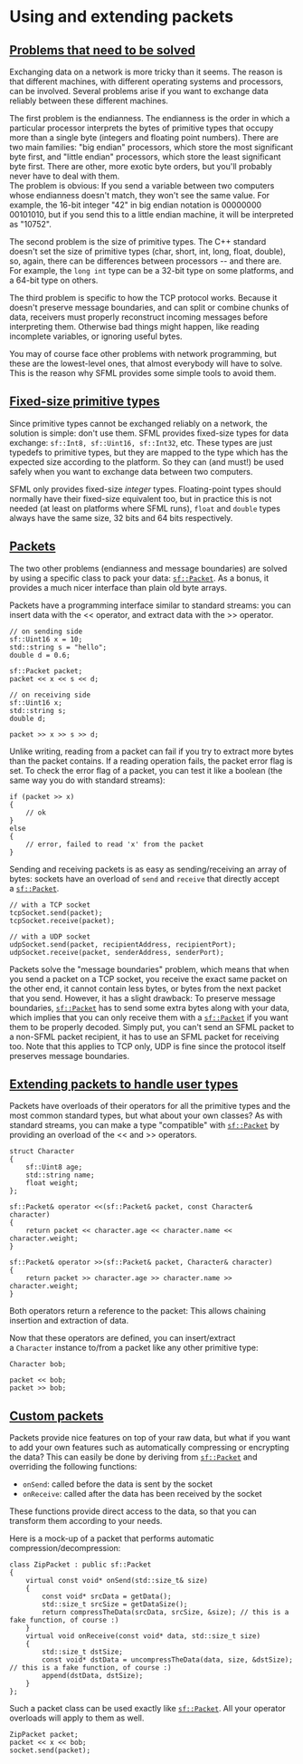# Using and extending packets

## [Problems that need to be solved](https://www.sfml-dev.org/tutorials/2.6/network-packet.php#problems-that-need-to-be-solved)[](https://www.sfml-dev.org/tutorials/2.6/network-packet.php#top "Top of the page")

Exchanging data on a network is more tricky than it seems. The reason is that different machines, with different operating systems and processors, can be involved. Several problems arise if you want to exchange data reliably between these different machines.

The first problem is the endianness. The endianness is the order in which a particular processor interprets the bytes of primitive types that occupy more than a single byte (integers and floating point numbers). There are two main families: "big endian" processors, which store the most significant byte first, and "little endian" processors, which store the least significant byte first. There are other, more exotic byte orders, but you'll probably never have to deal with them.  
The problem is obvious: If you send a variable between two computers whose endianness doesn't match, they won't see the same value. For example, the 16-bit integer "42" in big endian notation is 00000000 00101010, but if you send this to a little endian machine, it will be interpreted as "10752".

The second problem is the size of primitive types. The C++ standard doesn't set the size of primitive types (char, short, int, long, float, double), so, again, there can be differences between processors -- and there are. For example, the `long int` type can be a 32-bit type on some platforms, and a 64-bit type on others.

The third problem is specific to how the TCP protocol works. Because it doesn't preserve message boundaries, and can split or combine chunks of data, receivers must properly reconstruct incoming messages before interpreting them. Otherwise bad things might happen, like reading incomplete variables, or ignoring useful bytes.

You may of course face other problems with network programming, but these are the lowest-level ones, that almost everybody will have to solve. This is the reason why SFML provides some simple tools to avoid them.

## [Fixed-size primitive types](https://www.sfml-dev.org/tutorials/2.6/network-packet.php#fixed-size-primitive-types)[](https://www.sfml-dev.org/tutorials/2.6/network-packet.php#top "Top of the page")

Since primitive types cannot be exchanged reliably on a network, the solution is simple: don't use them. SFML provides fixed-size types for data exchange: `sf::Int8, sf::Uint16, sf::Int32`, etc. These types are just typedefs to primitive types, but they are mapped to the type which has the expected size according to the platform. So they can (and must!) be used safely when you want to exchange data between two computers.

SFML only provides fixed-size _integer_ types. Floating-point types should normally have their fixed-size equivalent too, but in practice this is not needed (at least on platforms where SFML runs), `float` and `double` types always have the same size, 32 bits and 64 bits respectively.

## [Packets](https://www.sfml-dev.org/tutorials/2.6/network-packet.php#packets)[](https://www.sfml-dev.org/tutorials/2.6/network-packet.php#top "Top of the page")

The two other problems (endianness and message boundaries) are solved by using a specific class to pack your data: [`sf::Packet`](https://www.sfml-dev.org/documentation/2.6.0/classsf_1_1Packet.php "sf::Packet documentation"). As a bonus, it provides a much nicer interface than plain old byte arrays.

Packets have a programming interface similar to standard streams: you can insert data with the << operator, and extract data with the >> operator.

```
// on sending side
sf::Uint16 x = 10;
std::string s = "hello";
double d = 0.6;

sf::Packet packet;
packet << x << s << d;
```

```
// on receiving side
sf::Uint16 x;
std::string s;
double d;

packet >> x >> s >> d;
```

Unlike writing, reading from a packet can fail if you try to extract more bytes than the packet contains. If a reading operation fails, the packet error flag is set. To check the error flag of a packet, you can test it like a boolean (the same way you do with standard streams):

```
if (packet >> x)
{
    // ok
}
else
{
    // error, failed to read 'x' from the packet
}
```

Sending and receiving packets is as easy as sending/receiving an array of bytes: sockets have an overload of `send` and `receive` that directly accept a [`sf::Packet`](https://www.sfml-dev.org/documentation/2.6.0/classsf_1_1Packet.php "sf::Packet documentation").

```
// with a TCP socket
tcpSocket.send(packet);
tcpSocket.receive(packet);
```

```
// with a UDP socket
udpSocket.send(packet, recipientAddress, recipientPort);
udpSocket.receive(packet, senderAddress, senderPort);
```

Packets solve the "message boundaries" problem, which means that when you send a packet on a TCP socket, you receive the exact same packet on the other end, it cannot contain less bytes, or bytes from the next packet that you send. However, it has a slight drawback: To preserve message boundaries, [`sf::Packet`](https://www.sfml-dev.org/documentation/2.6.0/classsf_1_1Packet.php "sf::Packet documentation") has to send some extra bytes along with your data, which implies that you can only receive them with a [`sf::Packet`](https://www.sfml-dev.org/documentation/2.6.0/classsf_1_1Packet.php "sf::Packet documentation") if you want them to be properly decoded. Simply put, you can't send an SFML packet to a non-SFML packet recipient, it has to use an SFML packet for receiving too. Note that this applies to TCP only, UDP is fine since the protocol itself preserves message boundaries.

## [Extending packets to handle user types](https://www.sfml-dev.org/tutorials/2.6/network-packet.php#extending-packets-to-handle-user-types)[](https://www.sfml-dev.org/tutorials/2.6/network-packet.php#top "Top of the page")

Packets have overloads of their operators for all the primitive types and the most common standard types, but what about your own classes? As with standard streams, you can make a type "compatible" with [`sf::Packet`](https://www.sfml-dev.org/documentation/2.6.0/classsf_1_1Packet.php "sf::Packet documentation") by providing an overload of the << and >> operators.

```
struct Character
{
    sf::Uint8 age;
    std::string name;
    float weight;
};

sf::Packet& operator <<(sf::Packet& packet, const Character& character)
{
    return packet << character.age << character.name << character.weight;
}

sf::Packet& operator >>(sf::Packet& packet, Character& character)
{
    return packet >> character.age >> character.name >> character.weight;
}
```

Both operators return a reference to the packet: This allows chaining insertion and extraction of data.

Now that these operators are defined, you can insert/extract a `Character` instance to/from a packet like any other primitive type:

```
Character bob;

packet << bob;
packet >> bob;
```

## [Custom packets](https://www.sfml-dev.org/tutorials/2.6/network-packet.php#custom-packets)[](https://www.sfml-dev.org/tutorials/2.6/network-packet.php#top "Top of the page")

Packets provide nice features on top of your raw data, but what if you want to add your own features such as automatically compressing or encrypting the data? This can easily be done by deriving from [`sf::Packet`](https://www.sfml-dev.org/documentation/2.6.0/classsf_1_1Packet.php "sf::Packet documentation") and overriding the following functions:

- `onSend`: called before the data is sent by the socket
- `onReceive`: called after the data has been received by the socket

These functions provide direct access to the data, so that you can transform them according to your needs.

Here is a mock-up of a packet that performs automatic compression/decompression:

```
class ZipPacket : public sf::Packet
{
    virtual const void* onSend(std::size_t& size)
    {
        const void* srcData = getData();
        std::size_t srcSize = getDataSize();
        return compressTheData(srcData, srcSize, &size); // this is a fake function, of course :)
    }
    virtual void onReceive(const void* data, std::size_t size)
    {
        std::size_t dstSize;
        const void* dstData = uncompressTheData(data, size, &dstSize); // this is a fake function, of course :)
        append(dstData, dstSize);
    }
};
```

Such a packet class can be used exactly like [`sf::Packet`](https://www.sfml-dev.org/documentation/2.6.0/classsf_1_1Packet.php "sf::Packet documentation"). All your operator overloads will apply to them as well.

```
ZipPacket packet;
packet << x << bob;
socket.send(packet);
```